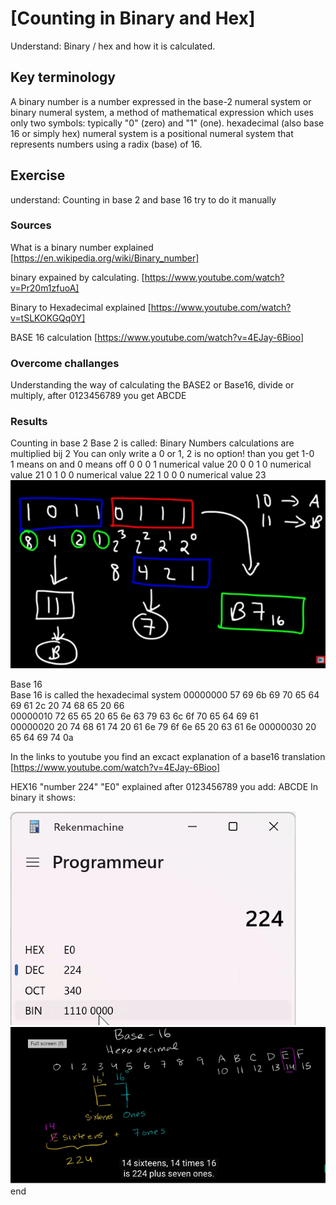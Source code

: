 # [Counting in Binary and Hex]
Understand: Binary / hex and how it is calculated. 


## Key terminology
A binary number is a number expressed in the base-2 numeral system or binary numeral system, a method of mathematical expression which uses only two symbols: typically "0" (zero) and "1" (one).
hexadecimal (also base 16 or simply hex) numeral system is a positional numeral system that represents numbers using a radix (base) of 16.

## Exercise
understand: Counting in base 2 and base 16
try to do it manually 


### Sources
What is a binary number explained
[https://en.wikipedia.org/wiki/Binary_number]

binary expained by calculating.
[https://www.youtube.com/watch?v=Pr20m1zfuoA]

Binary to Hexadecimal explained
[https://www.youtube.com/watch?v=tSLKOKGQq0Y]

BASE 16 calculation
[https://www.youtube.com/watch?v=4EJay-6Bioo]


### Overcome challanges
Understanding the way of calculating the BASE2 or Base16, divide or multiply, after 0123456789 you get ABCDE

### Results
Counting in base 2 
Base 2 is called: Binary Numbers calculations are multiplied bij 2
You can only write a 0 or 1,  2 is no option! than you get 1-0  
1 means on and 0 means off
0 0 0 1   numerical value 20
0 0 1 0   numerical value 21
0 1 0 0   numerical value 22
1 0 0 0   numerical value 23
![binarytohex](../00_includes/Binairytohex.png)

Base 16  
Base 16 is called the hexadecimal system 
00000000  57 69 6b 69 70 65 64 69  61 2c 20 74 68 65 20 66  
00000010  72 65 65 20 65 6e 63 79  63 6c 6f 70 65 64 69 61  
00000020  20 74 68 61 74 20 61 6e  79 6f 6e 65 20 63 61 6e 
00000030  20 65 64 69 74 0a

In the links to youtube you find an excact explanation of a base16 translation
[https://www.youtube.com/watch?v=4EJay-6Bioo]

HEX16 "number 224" "E0" explained   after 0123456789 you add: ABCDE
In binary it shows: 

![224](../00_includes/BASE16-224.png)
![base16](../00_includes/BASE16.png)
end